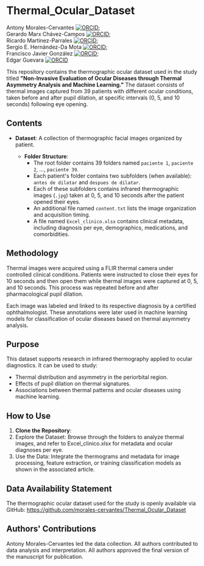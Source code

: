 # Thermal_Ocular_Dataset

Antony Morales-Cervantes [![ORCID](https://img.shields.io/badge/ORCID-0000--0003--3669--2638-green)](https://orcid.org/0000-0003-3669-2638);  
Gerardo Marx Chávez-Campos [![ORCID](https://img.shields.io/badge/ORCID-0000--0003--3945--9903-green)](https://orcid.org/0000-0003-3945-9903);  
Ricardo Martínez-Parrales [![ORCID](https://img.shields.io/badge/ORCID-0000--0003--4051--6434-green)](https://orcid.org/0000-0003-4051-6434);  
Sergio E. Hernández-Da Mota [![ORCID](https://img.shields.io/badge/ORCID-0000--0001--5882--3462-green)](https://orcid.org/0000-0001-5882-3462);  
Francisco Javier González [![ORCID](https://img.shields.io/badge/ORCID-0000--0002--1346--9073-green)](https://orcid.org/0000-0002-1346-9073);  
Edgar Guevara [![ORCID](https://img.shields.io/badge/ORCID-0000--0002--2313--2810-green)](https://orcid.org/0000-0002-2313-2810)

This repository contains the thermographic ocular dataset used in the study titled **"Non-Invasive Evaluation of Ocular Diseases through Thermal Asymmetry Analysis and Machine Learning."** The dataset consists of thermal images captured from 39 patients with different ocular conditions, taken before and after pupil dilation, at specific intervals (0, 5, and 10 seconds) following eye opening.

## Contents

- **Dataset**: A collection of thermographic facial images organized by patient.
  
  - **Folder Structure**:
    - The root folder contains 39 folders named `paciente 1`, `paciente 2`, ..., `paciente 39`.
    - Each patient's folder contains two subfolders (when available): `antes de dilatar` and `despues de dilatar`.
    - Each of these subfolders contains infrared thermographic images (`.jpg`) taken at 0, 5, and 10 seconds after the patient opened their eyes.
    - An additional file named `content.txt` lists the image organization and acquisition timing.
    - A file named `Excel_clinico.xlsx` contains clinical metadata, including diagnosis per eye, demographics, medications, and comorbidities.

## Methodology

Thermal images were acquired using a FLIR thermal camera under controlled clinical conditions. Patients were instructed to close their eyes for 10 seconds and then open them while thermal images were captured at 0, 5, and 10 seconds. This process was repeated before and after pharmacological pupil dilation.

Each image was labeled and linked to its respective diagnosis by a certified ophthalmologist. These annotations were later used in machine learning models for classification of ocular diseases based on thermal asymmetry analysis.

## Purpose

This dataset supports research in infrared thermography applied to ocular diagnostics. It can be used to study:
- Thermal distribution and asymmetry in the periorbital region.
- Effects of pupil dilation on thermal signatures.
- Associations between thermal patterns and ocular diseases using machine learning.

## How to Use

1. **Clone the Repository**:  
2. Explore the Dataset:
Browse through the folders to analyze thermal images, and refer to Excel_clinico.xlsx for metadata and ocular diagnoses per eye.
3. Use the Data:
Integrate the thermograms and metadata for image processing, feature extraction, or training classification models as shown in the associated article.

## Data Availability Statement
The thermographic ocular dataset used for the study is openly available via GitHub:
https://github.com/morales-cervantes/Thermal_Ocular_Dataset

## Authors' Contributions
Antony Morales-Cervantes led the data collection. All authors contributed to data analysis and interpretation. All authors approved the final version of the manuscript for publication.
